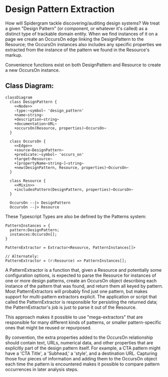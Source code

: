 # Design Pattern Extraction

How will Spidergram tackle discovering/auditing design systems? We treat a given "Design Pattern" (or component, or whatever it's called) as a distinct type of trackable domain entity. When we find instances of it on a page we create an OccursOn edge linking the DesignPattern to the Resource; the OccursOn instances also includes any specific properties we extracted from the instance of the pattern we found in the Resource's markup.

Convenience functions exist on both DesignPattern and Resource to create a new OccursOn instance.

## Class Diagram:

```mermaid
classDiagram
  class DesignPattern {
    <<Node>>
    -type:~symbol~ 'design_pattern'
    +name~string~
    +description~string~
    +documentation~URL~
    +occursOn(Resource, properties)~OccursOn~
  }

  class OccursOn {
    <<Edge>>
    +source~DesignPattern~
    +predicate:~symbol~ 'occurs_on'
    +target~Resource~
    +[propertyName~string~]~string~
    +new(DesignPattern, Resource, properties)~OccursOn~
  }
  
  class Resource {
    <<Mixin>>
    +includesPattern(DesignPattern, properties)~OccursOn~
  }

  OccursOn --|> DesignPattern
  OccursOn --|> Resource
```

These Typescript Types are also be defined by the Patterns system: 

```
PatternInstances = {
  pattern:DesignPattern;
  instances:OccursOn[];
}

PatternExtractor = Extractor<Resource, PatternInstances[]>

// Alternately:
PatternExtractor = (r:Resource) => PatternInstances[];
```

A PatternExtractor is a function that, given a Resource and potentially some configuration options, is expected to parse the Resource for instances of one or more design patterns, create an OccursOn object describing each instance of the pattern that was found, and return them all keyed by pattern. Most PatternExtractors will probably find just one pattern, but makes support for multi-pattern extractors explicit. The application or script that called the PatternExtractor is responsible for persisting the returned data; the PatternExtractor's job is just to parse it out of the Resource.

This approach makes it possible to use "mega-extractors" that are responsible for many different kinds of patterns, or smaller pattern-specific ones that might be reused or repurposed.

By convention, the extra properties added to the OccursOn relationship should contain text, URLs, numerical data, and other properties that are explicitly part of the design pattern itself. For example, a CTA pattern might have a 'CTA Title', a 'Subhead,' a 'style', and a destination URL. Capturing those four pieces of information and adding them to the OccursOn object each time the pattern is encountered makes it possible to compare pattern occurrences in later analysis steps.
